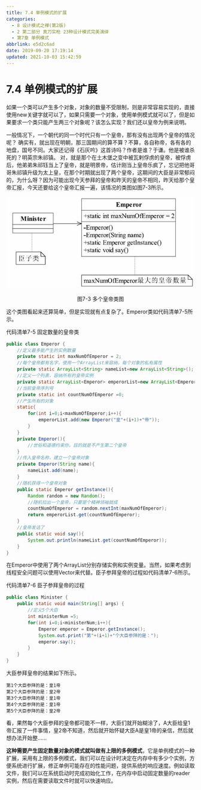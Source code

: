 ```yaml
---
title: 7.4 单例模式的扩展
categories:
  - 8 设计模式之禅(第2版)
  - 2 第二部分 真刀实枪 23种设计模式完美演绎
  - 第7章 单例模式
abbrlink: e5d2c6ad
date: 2019-09-20 17:19:14
updated: 2021-10-03 15:42:59
---
```

# 7.4 单例模式的扩展 #
如果一个类可以产生多个对象，对象的数量不受限制，则是非常容易实现的，直接使用new关键字就可以了，如果只需要一个对象，使用单例模式就可以了，但是如果要求一个类只能产生两三个对象呢？该怎么实现？我们还以皇帝为例来说明。

一般情况下，一个朝代的同一个时代只有一个皇帝，那有没有出现两个皇帝的情况呢？ 确实有，就出现在明朝，那三国期间的算不算？不算，各自称帝，各有各的地盘，国号不同。大家还记得《石灰吟》这首诗吗？作者是谁？于谦。他是被谁杀死的？明英宗朱祁镇。 对，就是那个在土木堡之变中被瓦剌俘虏的皇帝，被俘虏后，他弟弟朱祁钰当上了皇帝，就是明景帝，估计刚当上皇帝乐疯了，忘记把他哥哥朱祁镇升级为太上皇，在那个时期就出现了两个皇帝，这期间的大臣是非常郁闷的，为什么呀？因为可能出现今天参拜的皇帝和昨天的皇帝不相同，昨天给那个皇帝汇报，今天还要给这个皇帝汇报一遍，该情况的类图如图7-3所示。

![image-20210928102837847](https://raw.githubusercontent.com/lanlan2017/images/master/Blog/Sum/20211003153906.png)

<center>图7-3 多个皇帝类图</center>

这个类图看起来还算简单，但是实现就有点复杂了。Emperor类如代码清单7-5所示。

代码清单7-5 固定数量的皇帝类
```java
public class Emperor {
    //定义最多能产生的实例数量
    private static int maxNumOfEmperor = 2;
    //每个皇帝都有名字，使用一个ArrayList来容纳，每个对象的私有属性
    private static ArrayList<String> nameList=new ArrayList<String>();
    //定义一个列表，容纳所有的皇帝实例
    private static ArrayList<Emperor> emperorList=new ArrayList<Emperor>();
    //当前皇帝序列号
    private static int countNumOfEmperor =0;
    //产生所有的对象
    static{
        for(int i=0;i<maxNumOfEmperor;i++){
            emperorList.add(new Emperor("皇"+(i+1)+"帝"));
        }
    }
    private Emperor(){
        //世俗和道德约束你，目的就是不产生第二个皇帝
    }
    //传入皇帝名称，建立一个皇帝对象
    private Emperor(String name){
        nameList.add(name);
    }
    //随机获得一个皇帝对象
    public static Emperor getInstance(){
        Random random = new Random();
        //随机拉出一个皇帝，只要是个精神领袖就成
        countNumOfEmperor = random.nextInt(maxNumOfEmperor);
        return emperorList.get(countNumOfEmperor);
    }
    //皇帝发话了
    public static void say(){
        System.out.println(nameList.get(countNumOfEmperor));
    }
}
```

在Emperor中使用了两个ArrayList分别存储实例和实例变量。当然，如果考虑到线程安全问题可以使用Vector来代替。臣子参拜皇帝的过程如代码清单7-6所示。

代码清单7-6 臣子参拜皇帝的过程
```java
public class Minister {
    public static void main(String[] args) {
        //定义5个大臣
        int ministerNum =5;
        for(int i=0;i<ministerNum;i++){
            Emperor emperor = Emperor.getInstance();
            System.out.print("第"+(i+1)+"个大臣参拜的是：");
            emperor.say();
        }
    }
}
```

大臣参拜皇帝的结果如下所示。

```
第1个大臣参拜的是：皇1帝 
第2个大臣参拜的是：皇2帝 
第3个大臣参拜的是：皇1帝 
第4个大臣参拜的是：皇1帝 
第5个大臣参拜的是：皇2帝
```

看，果然每个大臣参拜的皇帝都可能不一样，大臣们就开始糊涂了，A大臣给皇1帝汇报了一件事情，皇2帝不知道，然后就开始怀疑大臣A是皇1帝的亲信，然后就想办法开始整……

**这种需要产生固定数量对象的模式就叫做有上限的多例模式**，它是单例模式的一种扩展，采用有上限的多例模式，我们可以在设计时决定在内存中有多少个实例，方便系统进行扩展，修正单例可能存在的性能问题，提供系统的响应速度。例如读取文件，我们可以在系统启动时完成初始化工作，在内存中启动固定数量的reader实例，然后在需要读取文件时就可以快速响应。

